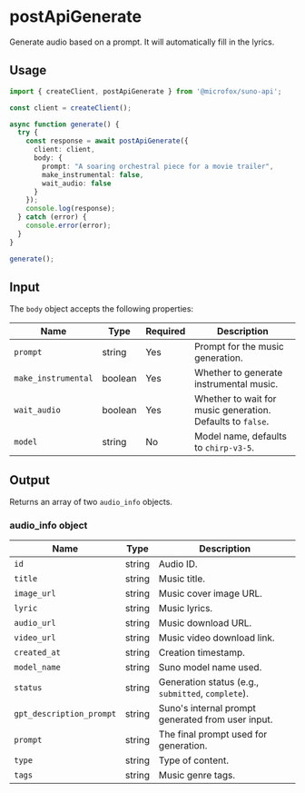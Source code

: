 # postApiGenerate

Generate audio based on a prompt. It will automatically fill in the lyrics.

## Usage

```typescript
import { createClient, postApiGenerate } from '@microfox/suno-api';

const client = createClient();

async function generate() {
  try {
    const response = await postApiGenerate({
      client: client,
      body: {
        prompt: "A soaring orchestral piece for a movie trailer",
        make_instrumental: false,
        wait_audio: false
      }
    });
    console.log(response);
  } catch (error) {
    console.error(error);
  }
}

generate();
```

## Input

The `body` object accepts the following properties:

| Name                | Type    | Required | Description                                                                |
| ------------------- | ------- | -------- | -------------------------------------------------------------------------- |
| `prompt`            | string  | Yes      | Prompt for the music generation.                                           |
| `make_instrumental` | boolean | Yes      | Whether to generate instrumental music.                                    |
| `wait_audio`        | boolean | Yes      | Whether to wait for music generation. Defaults to `false`.                 |
| `model`             | string  | No       | Model name, defaults to `chirp-v3-5`.                                      |

## Output

Returns an array of two `audio_info` objects.

### audio_info object

| Name                   | Type   | Description                                                                                              |
| ---------------------- | ------ | -------------------------------------------------------------------------------------------------------- |
| `id`                   | string | Audio ID.                                                                                                |
| `title`                | string | Music title.                                                                                             |
| `image_url`            | string | Music cover image URL.                                                                                   |
| `lyric`                | string | Music lyrics.                                                                                            |
| `audio_url`            | string | Music download URL.                                                                                      |
| `video_url`            | string | Music video download link.                                                                               |
| `created_at`           | string | Creation timestamp.                                                                                      |
| `model_name`           | string | Suno model name used.                                                                                    |
| `status`               | string | Generation status (e.g., `submitted`, `complete`).                                                       |
| `gpt_description_prompt`| string | Suno's internal prompt generated from user input.                                                        |
| `prompt`               | string | The final prompt used for generation.                                                                    |
| `type`                 | string | Type of content.                                                                                         |
| `tags`                 | string | Music genre tags.                                                                                        | 